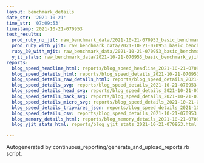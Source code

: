 ```yaml
---
layout: benchmark_details
date_str: '2021-10-21'
time_str: '07:09:53'
timestamp: 2021-10-21-070953
test_results:
  prod_ruby_no_jit: raw_benchmark_data/2021-10-21-070953_basic_benchmark_prod_ruby_no_jit.json
  prod_ruby_with_yjit: raw_benchmark_data/2021-10-21-070953_basic_benchmark_prod_ruby_with_yjit.json
  ruby_30_with_mjit: raw_benchmark_data/2021-10-21-070953_basic_benchmark_ruby_30_with_mjit.json
  yjit_stats: raw_benchmark_data/2021-10-21-070953_basic_benchmark_yjit_stats.json
reports:
  blog_speed_headline_html: reports/blog_speed_headline_2021-10-21-070953.html
  blog_speed_details_html: reports/blog_speed_details_2021-10-21-070953.html
  blog_speed_details_raw_details_html: reports/blog_speed_details_2021-10-21-070953.raw_details.html
  blog_speed_details_svg: reports/blog_speed_details_2021-10-21-070953.svg
  blog_speed_details_head_svg: reports/blog_speed_details_2021-10-21-070953.head.svg
  blog_speed_details_back_svg: reports/blog_speed_details_2021-10-21-070953.back.svg
  blog_speed_details_micro_svg: reports/blog_speed_details_2021-10-21-070953.micro.svg
  blog_speed_details_tripwires_json: reports/blog_speed_details_2021-10-21-070953.tripwires.json
  blog_speed_details_csv: reports/blog_speed_details_2021-10-21-070953.csv
  blog_memory_details_html: reports/blog_memory_details_2021-10-21-070953.html
  blog_yjit_stats_html: reports/blog_yjit_stats_2021-10-21-070953.html

---
```

Autogenerated by continuous_reporting/generate_and_upload_reports.rb script.
